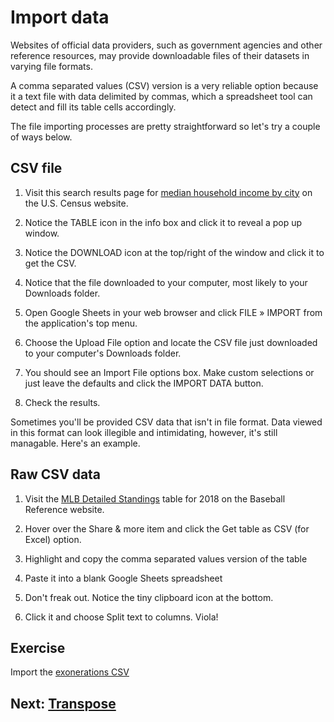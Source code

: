 # Import data
Websites of official data providers, such as government agencies and other reference resources, may provide downloadable files of their datasets in varying file formats.

A comma separated values (CSV) version is a very reliable option because it a text file with data delimited by commas, which a spreadsheet tool can detect and fill its table cells accordingly.

The file importing processes are pretty straightforward so let's try a couple of ways below.

## CSV file
1. Visit this search results page for [median household income by city](https://www.census.gov/search-results.html?searchType=web&cssp=SERP&q=median%20household%20income%20by%20city) on the U.S. Census website.

2. Notice the TABLE icon in the info box and click it to reveal a pop up window.

3. Notice the DOWNLOAD icon at the top/right of the window and click it to get the CSV.

4. Notice that the file downloaded to your computer, most likely to your Downloads folder.

5. Open Google Sheets in your web browser and click FILE » IMPORT from the application's top menu.

7. Choose the Upload File option and locate the CSV file just downloaded to your computer's Downloads folder.

8. You should see an Import File options box. Make custom selections or just leave the defaults and click the IMPORT DATA button.

9. Check the results.

Sometimes you'll be provided CSV data that isn't in file format. Data viewed in this format can look illegible and intimidating, however, it's still managable. Here's an example.

## Raw CSV data
1. Visit the [MLB Detailed Standings](https://www.baseball-reference.com/leagues/MLB/2017-standings.shtml#all_expanded_standings_overall) table for 2018 on the Baseball Reference website.

2. Hover over the Share & more item and click the Get table as CSV (for Excel) option.

3. Highlight and copy the comma separated values version of the table

4. Paste it into a blank Google Sheets spreadsheet

5. Don't freak out. Notice the tiny clipboard icon at the bottom.

6. Click it and choose Split text to columns. Viola!

## Exercise
Import the [exonerations CSV](https://raw.githubusercontent.com/wireservice/agate/master/examples/realdata/exonerations-20150828.csv)

## Next: [Transpose](02-transpose.md)

